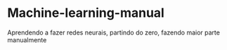 # Machine-learning-manual
Aprendendo a fazer redes  neurais, partindo do zero, fazendo maior parte manualmente

